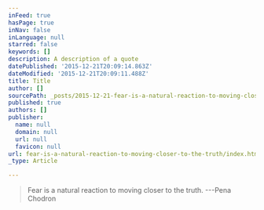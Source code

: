 ```yaml
---
inFeed: true
hasPage: true
inNav: false
inLanguage: null
starred: false
keywords: []
description: A description of a quote
datePublished: '2015-12-21T20:09:14.863Z'
dateModified: '2015-12-21T20:09:11.488Z'
title: Title
author: []
sourcePath: _posts/2015-12-21-fear-is-a-natural-reaction-to-moving-closer-to-the-truth.md
published: true
authors: []
publisher:
  name: null
  domain: null
  url: null
  favicon: null
url: fear-is-a-natural-reaction-to-moving-closer-to-the-truth/index.html
_type: Article

---
```

> Fear is a natural reaction to moving closer to the truth. ---Pena Chodron
> 
>